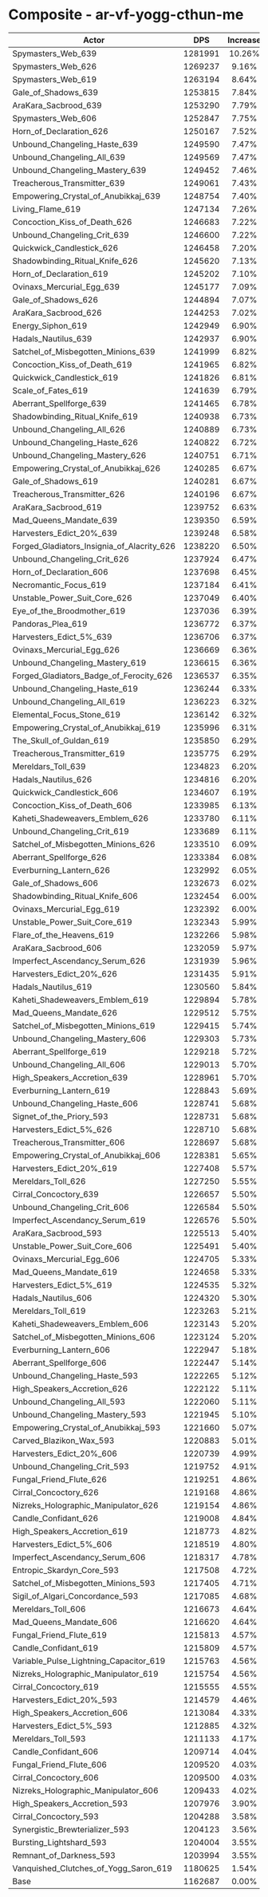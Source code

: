 # Composite - ar-vf-yogg-cthun-me
| Actor | DPS | Increase |
|---|:---:|:---:|
|Spymasters_Web_639|1281991|10.26%|
|Spymasters_Web_626|1269237|9.16%|
|Spymasters_Web_619|1263194|8.64%|
|Gale_of_Shadows_639|1253815|7.84%|
|AraKara_Sacbrood_639|1253290|7.79%|
|Spymasters_Web_606|1252847|7.75%|
|Horn_of_Declaration_626|1250167|7.52%|
|Unbound_Changeling_Haste_639|1249590|7.47%|
|Unbound_Changeling_All_639|1249569|7.47%|
|Unbound_Changeling_Mastery_639|1249452|7.46%|
|Treacherous_Transmitter_639|1249061|7.43%|
|Empowering_Crystal_of_Anubikkaj_639|1248754|7.40%|
|Living_Flame_619|1247134|7.26%|
|Concoction_Kiss_of_Death_626|1246683|7.22%|
|Unbound_Changeling_Crit_639|1246600|7.22%|
|Quickwick_Candlestick_626|1246458|7.20%|
|Shadowbinding_Ritual_Knife_626|1245620|7.13%|
|Horn_of_Declaration_619|1245202|7.10%|
|Ovinaxs_Mercurial_Egg_639|1245177|7.09%|
|Gale_of_Shadows_626|1244894|7.07%|
|AraKara_Sacbrood_626|1244253|7.02%|
|Energy_Siphon_619|1242949|6.90%|
|Hadals_Nautilus_639|1242937|6.90%|
|Satchel_of_Misbegotten_Minions_639|1241999|6.82%|
|Concoction_Kiss_of_Death_619|1241965|6.82%|
|Quickwick_Candlestick_619|1241826|6.81%|
|Scale_of_Fates_619|1241639|6.79%|
|Aberrant_Spellforge_639|1241465|6.78%|
|Shadowbinding_Ritual_Knife_619|1240938|6.73%|
|Unbound_Changeling_All_626|1240889|6.73%|
|Unbound_Changeling_Haste_626|1240822|6.72%|
|Unbound_Changeling_Mastery_626|1240751|6.71%|
|Empowering_Crystal_of_Anubikkaj_626|1240285|6.67%|
|Gale_of_Shadows_619|1240281|6.67%|
|Treacherous_Transmitter_626|1240196|6.67%|
|AraKara_Sacbrood_619|1239752|6.63%|
|Mad_Queens_Mandate_639|1239350|6.59%|
|Harvesters_Edict_20%_639|1239248|6.58%|
|Forged_Gladiators_Insignia_of_Alacrity_626|1238220|6.50%|
|Unbound_Changeling_Crit_626|1237924|6.47%|
|Horn_of_Declaration_606|1237698|6.45%|
|Necromantic_Focus_619|1237184|6.41%|
|Unstable_Power_Suit_Core_626|1237049|6.40%|
|Eye_of_the_Broodmother_619|1237036|6.39%|
|Pandoras_Plea_619|1236772|6.37%|
|Harvesters_Edict_5%_639|1236706|6.37%|
|Ovinaxs_Mercurial_Egg_626|1236669|6.36%|
|Unbound_Changeling_Mastery_619|1236615|6.36%|
|Forged_Gladiators_Badge_of_Ferocity_626|1236537|6.35%|
|Unbound_Changeling_Haste_619|1236244|6.33%|
|Unbound_Changeling_All_619|1236223|6.32%|
|Elemental_Focus_Stone_619|1236142|6.32%|
|Empowering_Crystal_of_Anubikkaj_619|1235996|6.31%|
|The_Skull_of_Guldan_619|1235850|6.29%|
|Treacherous_Transmitter_619|1235775|6.29%|
|Mereldars_Toll_639|1234823|6.20%|
|Hadals_Nautilus_626|1234816|6.20%|
|Quickwick_Candlestick_606|1234607|6.19%|
|Concoction_Kiss_of_Death_606|1233985|6.13%|
|Kaheti_Shadeweavers_Emblem_626|1233780|6.11%|
|Unbound_Changeling_Crit_619|1233689|6.11%|
|Satchel_of_Misbegotten_Minions_626|1233510|6.09%|
|Aberrant_Spellforge_626|1233384|6.08%|
|Everburning_Lantern_626|1232992|6.05%|
|Gale_of_Shadows_606|1232673|6.02%|
|Shadowbinding_Ritual_Knife_606|1232454|6.00%|
|Ovinaxs_Mercurial_Egg_619|1232392|6.00%|
|Unstable_Power_Suit_Core_619|1232343|5.99%|
|Flare_of_the_Heavens_619|1232266|5.98%|
|AraKara_Sacbrood_606|1232059|5.97%|
|Imperfect_Ascendancy_Serum_626|1231939|5.96%|
|Harvesters_Edict_20%_626|1231435|5.91%|
|Hadals_Nautilus_619|1230560|5.84%|
|Kaheti_Shadeweavers_Emblem_619|1229894|5.78%|
|Mad_Queens_Mandate_626|1229512|5.75%|
|Satchel_of_Misbegotten_Minions_619|1229415|5.74%|
|Unbound_Changeling_Mastery_606|1229303|5.73%|
|Aberrant_Spellforge_619|1229218|5.72%|
|Unbound_Changeling_All_606|1229013|5.70%|
|High_Speakers_Accretion_639|1228961|5.70%|
|Everburning_Lantern_619|1228843|5.69%|
|Unbound_Changeling_Haste_606|1228741|5.68%|
|Signet_of_the_Priory_593|1228731|5.68%|
|Harvesters_Edict_5%_626|1228710|5.68%|
|Treacherous_Transmitter_606|1228697|5.68%|
|Empowering_Crystal_of_Anubikkaj_606|1228381|5.65%|
|Harvesters_Edict_20%_619|1227408|5.57%|
|Mereldars_Toll_626|1227250|5.55%|
|Cirral_Concoctory_639|1226657|5.50%|
|Unbound_Changeling_Crit_606|1226584|5.50%|
|Imperfect_Ascendancy_Serum_619|1226576|5.50%|
|AraKara_Sacbrood_593|1225513|5.40%|
|Unstable_Power_Suit_Core_606|1225491|5.40%|
|Ovinaxs_Mercurial_Egg_606|1224705|5.33%|
|Mad_Queens_Mandate_619|1224658|5.33%|
|Harvesters_Edict_5%_619|1224535|5.32%|
|Hadals_Nautilus_606|1224320|5.30%|
|Mereldars_Toll_619|1223263|5.21%|
|Kaheti_Shadeweavers_Emblem_606|1223143|5.20%|
|Satchel_of_Misbegotten_Minions_606|1223124|5.20%|
|Everburning_Lantern_606|1222947|5.18%|
|Aberrant_Spellforge_606|1222447|5.14%|
|Unbound_Changeling_Haste_593|1222265|5.12%|
|High_Speakers_Accretion_626|1222122|5.11%|
|Unbound_Changeling_All_593|1222060|5.11%|
|Unbound_Changeling_Mastery_593|1221945|5.10%|
|Empowering_Crystal_of_Anubikkaj_593|1221660|5.07%|
|Carved_Blazikon_Wax_593|1220883|5.01%|
|Harvesters_Edict_20%_606|1220739|4.99%|
|Unbound_Changeling_Crit_593|1219752|4.91%|
|Fungal_Friend_Flute_626|1219251|4.86%|
|Cirral_Concoctory_626|1219168|4.86%|
|Nizreks_Holographic_Manipulator_626|1219154|4.86%|
|Candle_Confidant_626|1219008|4.84%|
|High_Speakers_Accretion_619|1218773|4.82%|
|Harvesters_Edict_5%_606|1218519|4.80%|
|Imperfect_Ascendancy_Serum_606|1218317|4.78%|
|Entropic_Skardyn_Core_593|1217508|4.72%|
|Satchel_of_Misbegotten_Minions_593|1217405|4.71%|
|Sigil_of_Algari_Concordance_593|1217085|4.68%|
|Mereldars_Toll_606|1216673|4.64%|
|Mad_Queens_Mandate_606|1216620|4.64%|
|Fungal_Friend_Flute_619|1215813|4.57%|
|Candle_Confidant_619|1215809|4.57%|
|Variable_Pulse_Lightning_Capacitor_619|1215763|4.56%|
|Nizreks_Holographic_Manipulator_619|1215754|4.56%|
|Cirral_Concoctory_619|1215555|4.55%|
|Harvesters_Edict_20%_593|1214579|4.46%|
|High_Speakers_Accretion_606|1213084|4.33%|
|Harvesters_Edict_5%_593|1212885|4.32%|
|Mereldars_Toll_593|1211133|4.17%|
|Candle_Confidant_606|1209714|4.04%|
|Fungal_Friend_Flute_606|1209520|4.03%|
|Cirral_Concoctory_606|1209500|4.03%|
|Nizreks_Holographic_Manipulator_606|1209433|4.02%|
|High_Speakers_Accretion_593|1207976|3.90%|
|Cirral_Concoctory_593|1204288|3.58%|
|Synergistic_Brewterializer_593|1204123|3.56%|
|Bursting_Lightshard_593|1204004|3.55%|
|Remnant_of_Darkness_593|1203994|3.55%|
|Vanquished_Clutches_of_Yogg_Saron_619|1180625|1.54%|
|Base|1162687|0.00%|
